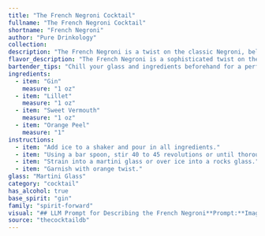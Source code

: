 ```yaml
---
title: "The French Negroni Cocktail"
fullname: "The French Negroni Cocktail"
shortname: "French Negroni"
author: "Pure Drinkology"
collection:
description: "The French Negroni is a twist on the classic Negroni, belonging to the Negroni family. It swaps Campari for the French aperitif Lillet, adding a lighter, more floral twist. Its origin likely stems from the mid-20th century, as Lillet rose to popularity in the 1950s. "
flavor_description: "The French Negroni is a sophisticated twist on the classic, with a lighter, more floral profile. The gin's juniper and citrus notes are balanced by the sweet, herbal notes of Lillet and the bittersweet dryness of the vermouth. The orange peel adds a bright, zesty finish, creating a complex yet refreshing experience. "
bartender_tips: "Chill your glass and ingredients beforehand for a perfectly chilled cocktail. Use a good quality gin and Lillet Blanc for optimal flavor.  When expressing the orange peel, twist it over the drink to release the oils and add a fragrant aroma. Stir gently, not shake, to avoid dilution. "
ingredients:
  - item: "Gin"
    measure: "1 oz"
  - item: "Lillet"
    measure: "1 oz"
  - item: "Sweet Vermouth"
    measure: "1 oz"
  - item: "Orange Peel"
    measure: "1"
instructions:
  - item: "Add ice to a shaker and pour in all ingredients."
  - item: "Using a bar spoon, stir 40 to 45 revolutions or until thoroughly chilled."
  - item: "Strain into a martini glass or over ice into a rocks glass."
  - item: "Garnish with orange twist."
glass: "Martini Glass"
category: "cocktail"
has_alcohol: true
base_spirit: "gin"
family: "spirit-forward"
visual: "## LLM Prompt for Describing the French Negroni**Prompt:**Imagine a classic Negroni, but with a softer, more approachable character.  **Describe the appearance of a French Negroni cocktail, focusing on these details:*** **Color:**  What is the overall color of the cocktail? Is it clear, cloudy, or layered? What kind of hue does it have? * **Texture:**  Is it smooth, thick, or have a slight sheen?* **Garnish:** The cocktail is garnished with an orange peel.  How does the orange peel add to the visual appeal? * **Glassware:**  The French Negroni is usually served in a classic rocks glass. How does the shape of the glass influence the overall appearance of the cocktail?**Bonus:**  Can you incorporate the names of the ingredients (Gin, Lillet, Sweet Vermouth) into the description to add further detail and depth? **Example:***The French Negroni appears as a captivating amber hue, kissed with the subtle warmth of the sweet vermouth. Its smooth, silky texture is reminiscent of the gin's botanicals, while the orange peel garnish adds a splash of vibrant orange to the otherwise sophisticated presentation.* "
source: "thecocktaildb"
---
```


